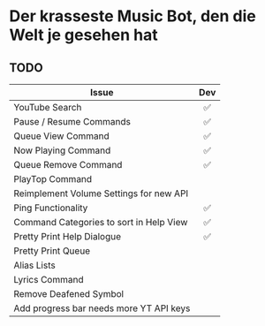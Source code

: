 # Der krasseste Music Bot, den die Welt je gesehen hat
## TODO
| Issue                                   | Dev                |
|-----------------------------------------|:------------------:|
| YouTube Search                          | :white_check_mark: |
| Pause / Resume Commands                 | :white_check_mark: |
| Queue View Command                      | :white_check_mark: |
| Now Playing Command                     | :white_check_mark: |
| Queue Remove Command                    | :white_check_mark: |
| PlayTop Command                         |                    |
| Reimplement Volume Settings for new API |                    |
| Ping Functionality                      | :white_check_mark: |
| Command Categories to sort in Help View | :white_check_mark: |
| Pretty Print Help Dialogue              | :white_check_mark: |
| Pretty Print Queue                      |                    |
| Alias Lists                             |                    |
| Lyrics Command                          |                    |
| Remove Deafened Symbol                  |                    |
| Add progress bar needs more YT API keys |                    |
